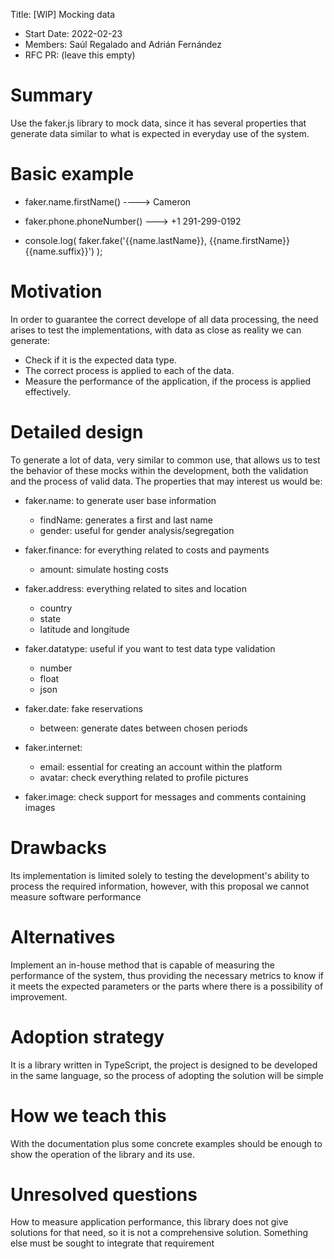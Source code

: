Title: [WIP] Mocking data

- Start Date: 2022-02-23
- Members: Saúl Regalado and Adrián Fernández
- RFC PR: (leave this empty)


# Summary

Use the faker.js library to mock data, since it has several properties that generate data similar to what is expected in everyday use of the system.


# Basic example

- faker.name.firstName() ---->  Cameron

- faker.phone.phoneNumber() —-->  +1 291-299-0192

- console.log(
    faker.fake('{{name.lastName}}, {{name.firstName}} {{name.suffix}}')
  );


# Motivation

In order to guarantee the correct develope of all data processing, the need arises to test the implementations, with data as close as reality we can generate:

- Check if it is the expected data type.
- The correct process is applied to each of the data.
- Measure the performance of the application, if the process is applied effectively.


# Detailed design

To generate a lot of data, very similar to common use, that allows us to test the behavior of these mocks within the development, both the validation and the process of valid data. The properties that may interest us would be:

- faker.name: to generate user base information 
  - findName: generates a first and last name
  - gender: useful for gender analysis/segregation


- faker.finance: for everything related to costs and payments
  - amount: simulate hosting costs


- faker.address: everything related to sites and location
  - country
  - state
  - latitude and longitude

- faker.datatype: useful if you want to test data type validation
  - number
  - float
  - json

- faker.date: fake reservations
  - between: generate dates between chosen periods

- faker.internet:
  - email: essential for creating an account within the platform
  - avatar: check everything related to profile pictures

- faker.image: check support for messages and comments containing images



# Drawbacks

Its implementation is limited solely to testing the development's ability to process the required information, however, with this proposal we cannot measure software performance


# Alternatives

Implement an in-house method that is capable of measuring the performance of the system, thus providing the necessary metrics to know if it meets the expected parameters or the parts where there is a possibility of improvement.



# Adoption strategy

It is a library written in TypeScript, the project is designed to be developed in the same language, so the process of adopting the solution will be simple


# How we teach this

With the documentation plus some concrete examples should be enough to show the operation of the library and its use.



# Unresolved questions

How to measure application performance, this library does not give solutions for that need, so it is not a comprehensive solution. Something else must be sought to integrate that requirement

